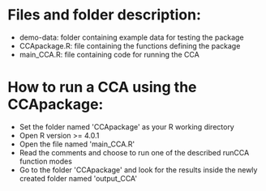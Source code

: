 # Files and folder description:

* demo-data: folder containing example data for testing the package
* CCApackage.R: file containing the functions defining the package
* main_CCA.R: file containing code for running the CCA

# How to run a CCA using the CCApackage: 

* Set the folder named 'CCApackage' as your R working directory
* Open R version >= 4.0.1
* Open the file named 'main_CCA.R'
* Read the comments and choose to run one of the described runCCA function modes
* Go to the folder 'CCApackage' and look for the results inside the newly created folder named 'output_CCA'

